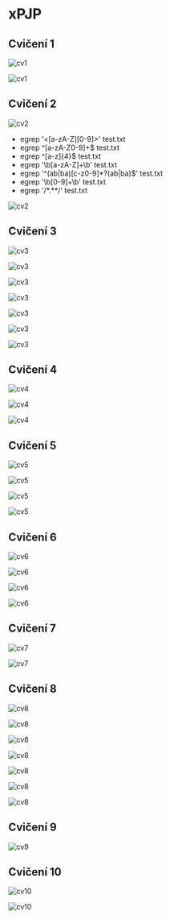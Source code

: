 # xPJP

## Cvičení 1

![cv1](pic/cv1_1.png)

![cv1](pic/cv1_2.png)

## Cvičení 2

![cv2](pic/cv2_1.png)

- egrep '\<[a-zA-Z][0-9]\>' test.txt
- egrep ^[a-zA-Z0-9]+$ test.txt
- egrep ^[a-z]{4}$ test.txt
- egrep '\b[a-zA-Z]+\b' test.txt
- egrep '^(ab|ba)[c-z0-9]\*?(ab|ba)$' test.txt
- egrep '\b[0-9]+\b' test.txt
- egrep '\/\*.\*\*\/' test.txt

![cv2](pic/cv2_3.png)

## Cvičení 3

![cv3](pic/cv3_1.png)

![cv3](pic/cv3_2.png)

![cv3](pic/cv3_3.png)

![cv3](pic/cv3_4.png)

![cv3](pic/cv3_5.png)

![cv3](pic/cv3_6.png)

![cv3](pic/cv3_7.png)

## Cvičení 4

![cv4](pic/cv4_1.png)

![cv4](pic/cv4_2.png)

![cv4](pic/cv4_3.png)

## Cvičení 5

![cv5](pic/cv5_1.png)

![cv5](pic/cv5_2.png)

![cv5](pic/cv5_3.png)

![cv5](pic/cv5_4.png)

## Cvičení 6

![cv6](pic/cv6_1.PNG)

![cv6](pic/cv6_2.PNG)

![cv6](pic/cv6_3.PNG)

![cv6](pic/cv6_4.PNG)

## Cvičení 7

![cv7](pic/cv7_1.png)

![cv7](pic/cv7_2.png)

## Cvičení 8

![cv8](pic/cv8_1.png)

![cv8](pic/cv8_2.png)

![cv8](pic/cv8_3.png)

![cv8](pic/cv8_4.png)

![cv8](pic/cv8_5.png)

![cv8](pic/cv8_6.png)

![cv8](pic/cv8_7.png)

## Cvičení 9

![cv9](pic/cv8_1.png)

## Cvičení 10

![cv10](pic/cv10_1.png)

![cv10](pic/cv10_2.png)

